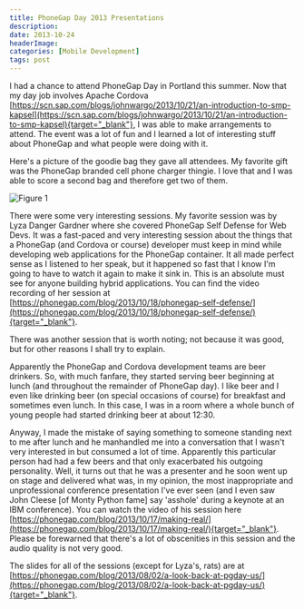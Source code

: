 ```yaml
---
title: PhoneGap Day 2013 Presentations
description: 
date: 2013-10-24
headerImage: 
categories: [Mobile Development]
tags: post
---
```


I had a chance to attend PhoneGap Day in Portland this summer. Now that my day job involves Apache Cordova [https://scn.sap.com/blogs/johnwargo/2013/10/21/an-introduction-to-smp-kapsel](https://scn.sap.com/blogs/johnwargo/2013/10/21/an-introduction-to-smp-kapsel){target="_blank"}, I was able to make arrangements to attend. The event was a lot of fun and I learned a lot of interesting stuff about PhoneGap and what people were doing with it.

Here's a picture of the goodie bag they gave all attendees. My favorite gift was the PhoneGap branded cell phone charger thingie. I love that and I was able to score a second bag and therefore get two of them.

![Figure 1](/images/2013/phonegap-day-gift.png)

There were some very interesting sessions. My favorite session was by Lyza Danger Gardner where she covered PhoneGap Self Defense for Web Devs. It was a fast-paced and very interesting session about the things that a PhoneGap (and Cordova or course) developer must keep in mind while developing web applications for the PhoneGap container. It all made perfect sense as I listened to her speak, but it happened so fast that I know I'm going to have to watch it again to make it sink in. This is an absolute must see for anyone building hybrid applications. You can find the video recording of her session at [https://phonegap.com/blog/2013/10/18/phonegap-self-defense/](https://phonegap.com/blog/2013/10/18/phonegap-self-defense/){target="_blank"}.

There was another session that is worth noting; not because it was good, but for other reasons I shall try to explain.

Apparently the PhoneGap and Cordova development teams are beer drinkers. So, with much fanfare, they started serving beer beginning at lunch (and throughout the remainder of PhoneGap day). I like beer and I even like drinking beer (on special occasions of course) for breakfast and sometimes even lunch. In this case, I was in a room where a whole bunch of young people had started drinking beer at about 12:30.

Anyway, I made the mistake of saying something to someone standing next to me after lunch and he manhandled me into a conversation that I wasn't very interested in but consumed a lot of time. Apparently this particular person had had a few beers and that only exacerbated his outgoing personality. Well, it turns out that he was a presenter and he soon went up on stage and delivered what was, in my opinion, the most inappropriate and unprofessional conference presentation I've ever seen (and I even saw John Cleese [of Monty Python fame] say 'asshole' during a keynote at an IBM conference). You can watch the video of his session here [https://phonegap.com/blog/2013/10/17/making-real/](https://phonegap.com/blog/2013/10/17/making-real/){target="_blank"}. Please be forewarned that there's a lot of obscenities in this session and the audio quality is not very good.

The slides for all of the sessions (except for Lyza's, rats) are at [https://phonegap.com/blog/2013/08/02/a-look-back-at-pgday-us/](https://phonegap.com/blog/2013/08/02/a-look-back-at-pgday-us/){target="_blank"}.